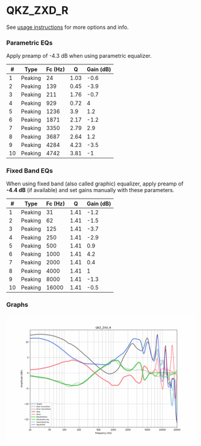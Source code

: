# QKZ_ZXD_R
See [usage instructions](https://github.com/jaakkopasanen/AutoEq#usage) for more options and info.

### Parametric EQs
Apply preamp of -4.3 dB when using parametric equalizer.

|   # | Type    |   Fc (Hz) |    Q |   Gain (dB) |
|-----|---------|-----------|------|-------------|
|   1 | Peaking |        24 | 1.03 |        -0.6 |
|   2 | Peaking |       139 | 0.45 |        -3.9 |
|   3 | Peaking |       211 | 1.76 |        -0.7 |
|   4 | Peaking |       929 | 0.72 |         4   |
|   5 | Peaking |      1236 | 3.9  |         1.2 |
|   6 | Peaking |      1871 | 2.17 |        -1.2 |
|   7 | Peaking |      3350 | 2.79 |         2.9 |
|   8 | Peaking |      3687 | 2.64 |         1.2 |
|   9 | Peaking |      4284 | 4.23 |        -3.5 |
|  10 | Peaking |      4742 | 3.81 |        -1   |

### Fixed Band EQs
When using fixed band (also called graphic) equalizer, apply preamp of **-4.4 dB** (if available) and set gains manually with these parameters.

|   # | Type    |   Fc (Hz) |    Q |   Gain (dB) |
|-----|---------|-----------|------|-------------|
|   1 | Peaking |        31 | 1.41 |        -1.2 |
|   2 | Peaking |        62 | 1.41 |        -1.5 |
|   3 | Peaking |       125 | 1.41 |        -3.7 |
|   4 | Peaking |       250 | 1.41 |        -2.9 |
|   5 | Peaking |       500 | 1.41 |         0.9 |
|   6 | Peaking |      1000 | 1.41 |         4.2 |
|   7 | Peaking |      2000 | 1.41 |         0.4 |
|   8 | Peaking |      4000 | 1.41 |         1   |
|   9 | Peaking |      8000 | 1.41 |        -1.3 |
|  10 | Peaking |     16000 | 1.41 |        -0.5 |

### Graphs
![](./QKZ_ZXD_R.png)
